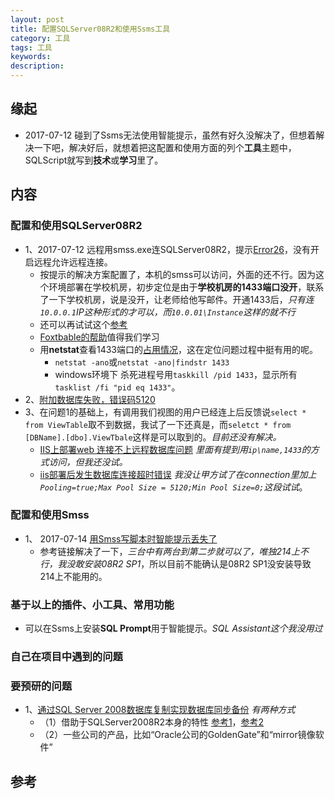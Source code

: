 ```yaml
---   
layout: post    
title: 配置SQLServer08R2和使用Ssms工具           
category: 工具      
tags: 工具     
keywords:      
description:     
---  
```


##  缘起
+ 2017-07-12 碰到了Ssms无法使用智能提示，虽然有好久没解决了，但想着解决一下吧，解决好后，就想着把这配置和使用方面的列个**工具**主题中，SQLScript就写到**技术**或**学习**里了。

##  内容
###  配置和使用SQLServer08R2

+ 1、2017-07-12 远程用smss.exe连SQLServer08R2，提示[Error26](http://www.jb51.net/article/35929.htm)，没有开启远程允许远程连接。
	+ 按提示的解决方案配置了，本机的smss可以访问，外面的还不行。因为这个环境部署在学校机房，初步定位是由于**学校机房的1433端口没开**，联系了一下学校机房，说是没开，让老师给他写邮件。开通1433后，*只有连`10.0.0.1`IP这种形式的才可以，而`10.0.01\Instance`这样的就不行*
	+ 还可以再试试这个[参考](http://blog.csdn.net/tm308944952/article/details/24439889)
	+ [Foxtbable的帮助](http://www.foxtable.com/help/index.htm?page=2349.htm)值得我们学习
	+ 用**netstat**查看1433端口的[占用情况](http://blog.csdn.net/dhmpgt/article/details/17523903)，这在定位问题过程中挺有用的呢。
		+ `netstat -ano`或`netstat -ano|findstr 1433`
		+ windows环境下 杀死进程号用`taskkill /pid 1433`，显示所有`tasklist /fi "pid eq 1433"`。
+ 2、[附加数据库失败，错误码5120](http://www.111cn.net/database/mssqlserver/69282.htm)
+ 3、在问题1的基础上，有调用我们视图的用户已经连上后反馈说`select * from ViewTable`取不到数据，我试了一下还真是，而`seletct * from [DBName].[dbo].ViewTbale`这样是可以取到的。*目前还没有解决。*
	+ [IIS上部署web 连接不上远程数据库问题](http://bbs.csdn.net/topics/390561166) *里面有提到用`ip\name,1433`的方式访问，但我还没试。*
	+ [iis部署后发生数据库连接超时错误](http://blog.csdn.net/strife/article/details/9130963) *我没让甲方试了在connection里加上`Pooling=true;Max Pool Size = 5120;Min Pool Size=0;`这段试试*。

###  配置和使用Smss
+ 1、 2017-07-14 [用Smss写脚本时智能提示丢失了](http://www.cnblogs.com/dragonwlb/archive/2012/07/11/2586538.html)
	+ 参考链接解决了一下，*三台中有两台到第二步就可以了，唯独214上不行，我没敢安装08R2 SP1*，所以目前不能确认是08R2 SP1没安装导致214上不能用的。

###  基于以上的插件、小工具、常用功能
+ 可以在Ssms上安装**SQL Prompt**用于智能提示。*SQL Assistant这个我没用过*

###  自己在项目中遇到的问题

###  要预研的问题
+ 1、[通过SQL Server 2008数据库复制实现数据库同步备份](http://www.cnblogs.com/dudu/archive/2010/08/26/1808540.html) *有两种方式*
	+ （1）借助于SQLServer2008R2本身的特性  [参考1](http://www.voidcn.com/blog/wangqi791975/article/p-4911812.html)，[参考2](http://jingyan.baidu.com/article/9f7e7ec0bc3bb76f2915544c.html)
	+ （2）一些公司的产品，比如“Oracle公司的GoldenGate”和“mirror镜像软件”


##  参考 